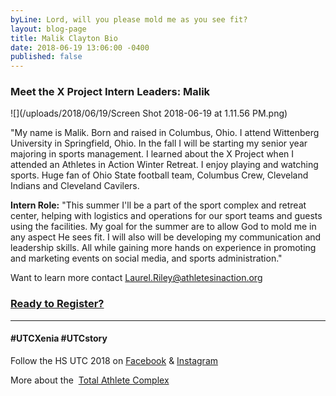 ```yaml
---
byLine: Lord, will you please mold me as you see fit?
layout: blog-page
title: Malik Clayton Bio
date: 2018-06-19 13:06:00 -0400
published: false
---
```

### Meet the X Project Intern Leaders:  Malik

![](/uploads/2018/06/19/Screen Shot 2018-06-19 at 1.11.56 PM.png)

"My name is Malik. Born and raised in Columbus, Ohio. I attend Wittenberg University in Springfield, Ohio.  In the fall I will be starting my senior year majoring in sports management.  I learned about the X Project when I attended an Athletes in Action Winter Retreat.  I enjoy playing and watching sports. Huge fan of Ohio State football team, Columbus Crew, Cleveland Indians and Cleveland Cavilers. 

**Intern Role:**  "This summer I'll be a part of the sport complex and retreat center, helping with logistics and operations for our sport teams and guests using the facilities. My goal for the summer are to allow God to mold me in any aspect He sees fit.  I will also will be developing my communication and leadership skills. All while gaining more hands on experience in promoting and marketing events on social media, and sports administration."

Want to learn more contact [Laurel.Riley@athletesinaction.org](mailto:laurel.riley@athletesinaction.org)

### [**Ready to Register?**](https://my.athletesinaction.org/public/forms/SCRC-Camp.aspx)

---

#### **#UTCXenia     #UTCstory**

Follow the HS UTC 2018 on  [Facebook](https://www.facebook.com/aiatotalathletecomplex/) & [Instagram](https://www.instagram.com/aia_sports_complex/)

More about the  [Total Athlete Complex](http://www.aiasportscomplex.com/)